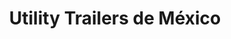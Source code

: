 ---
title: "Utility Trailers de México"
url: /cuautitlan-izcalli/utility-trailers-de-mexico/
shop: general
---